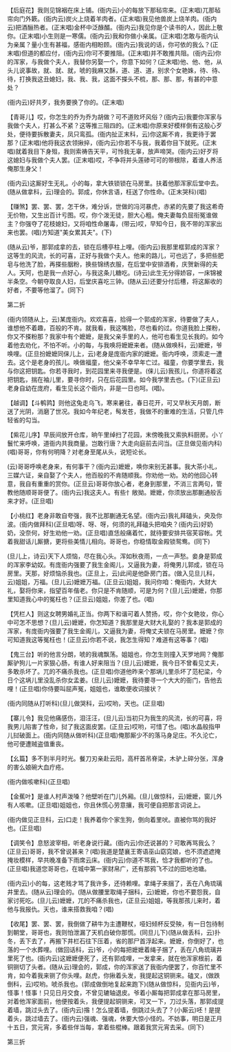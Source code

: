<!-- { "loadSidebar": true } -->
【后庭花】我则见锦裀在床上铺。(衙内云)小的每放下那毡帘来。(正末唱)兀那毡帘向门外簌。(衙内云)炭火上烧着羊肉者。(正末唱)我见他兽炭上烧羊肉。(衙内云)把酒酾热者。(正末唱)金杯中泛醁醑。(衙内云)我见你是个读书的人，因此上敬你。(正末唱)小生则是一寒儒。(衙内云)我和你做小亲属。(正末唱)怎敢与衙内认为亲属？量小生有甚福，感衙内相盼顾。(衙内云)我说的话，你可依的我么？(正末唱)但道的都应付，(衙内云)你可不要推阻。(正末唱)并不敢推共阻。(衙内云)你的浑家，与我做个夫人，我替你另娶一个，你意下如何？(正末唱)他、他、他，从头儿说事故，就、就、就，唬的我麻又酥，道、道、道，别求个女艳姝，待、待、待，打换我这丑媳妇，我、我、我，这面不搽头不梳，那、那、那，有甚的中意处？

(衙内云)好共歹，我务要换了你的。(正末唱)

【青哥儿】哎，你怎生的乔为乔为胡做？可不道败坏风俗？(衙内云)我要你浑家与我做个夫人，打甚么不紧？这等推三阻四的。(正末唱)你原来好模样倒有这般心歹处，便待要拆散妻夫，凤只鸾孤。(衙内扯正末科，云)你这厮不肯，我更待于罢那？(正末唱)他将我这衣领揪捽，(衙内云)你若不与我，我着你目下就死。(正末唱)就着我目下身殂，我则索祷告天平，可怜我无辜，放声啼哭。(衙内云)好歹将这媳妇与我做个夫人罢。(正末唱)哎，不争将并头莲碜可可的带根除，着谁人养活俺那生身父！

(衙内云)这厮好生无礼。小的每，拿大铁锁锁在马房里。扶着他那浑家后堂中去。(随从做拿科，云)理会的。郭成，你休言语，枉送了你性命。(正末哭科)(唱)

【赚煞】罢、罢、罢，怎干休，难分诉，世做的冯河暴虎，赤紧的先要了我这希奇无价物，又生出百计亏图。哎，你个泼无徒，胆大心粗。俺夫妻每负屈衔冤谁做主？你强夺了花枝媳妇，又将咱性命屠毒，(带云)哎，早知今日，我不带的浑家出来也罢。(唱)方知道"美女累其夫"。(下)

(随从云)爷，那郭成拿的去，锁在后槽亭柱上哩。(衙内云)我那里框郭成的浑家？这等生的风流，长的可喜，正好与我做个夫人。他来的路儿，可也远了，多把些肥皂与他洗了脸，再搽些胭粉，换些锦绣衣服，在后堂中安排酒肴，庆贺新得的夫人。天阿，也是我一点好心，与我这条儿糖吃。(诗云)此生无分得娇容，一床锦被半条空。今朝夺取良人妇，后堂庆喜吃三钟。(随从云)还要分付后槽，将这厮收的好者，不要等他溜了。(同下)

第二折

(衙内领随从上，云)某庞衙内。欢欢喜喜，拾得一个郭成的浑家，待要做了夫人，谁想他不着趣，百般的不肯。就我看，我这嘴脸，尽也看的过。你道我脸上搽粉，你又不搽粉那？我家中有个嬷嬷，是我父亲手里的人，他可也看生见长我的。如今着他去劝化，不怕不听。小的每，与我唤将嬷嬷来者。(随从做唤科，云)嬷嬷，爷唤哩。(正旦扮嬷嬷同俫儿上，云)老身是庞衙内家的嬷嬷。衙内呼唤，须索走一遭去。这个是老身的孩儿。唤做福童，他父亲不幸早年亡过。福童，你要学里去，我与你这把钥匙。你若寻我时，到花园里来寻我便是。(俫儿云)我孩儿，你道将着这把钥匙，揣在袖儿里，要寻你时，只在后花园里。如今我学里去也。(下)(正旦云)老身自幼在庞府，看生见长这个衙内，非是一日也呵。(唱)。

【越调】【斗鹌鹑】则他这兔走乌飞，寒来暑往，春日花开，可又早秋天月朗，断送了光阴，消磨了世况。我如今年纪老，髩发苍，我做不的重难的生活，只管几件轻省的勾当。

【紫花儿序】早辰间放开仓库，晌午里绰扫了花园，末傍晚我又索执料厨房。小丫鬟忙来呼唤，道衙内共我商量。岂敢行唐？大走向庭前去问当。(正旦做见衙内科)(唱)哥哥，你有何明降？对老身至尾从头，说短论长。

(云)哥哥呼唤老身来，有何事干？(衙内云)嬷嬷，唤你来别无甚事。我大茶小礼，三媒六证，亲自娶了个夫人，他百般的不肯随顺我。你劝他一劝。劝的他回心转意，我自有重重的赏你。(正旦云)哥哥你放心者，老身到那里，不消三言两句，管教他随顺哥哥便了。(衙内云)我这夫人。有些忄敞拗。嬷嬷，你须放出那蒯通般舌来才好。(正旦唱)

【小桃红】老身非敢自夸强，我不比那蒯通无名望。(衙内云)我礼拜磕头，央及你波。(衙内做拜科)(正旦唱)呀、呀、呀，何须的礼拜磕头把咱央？(衙内云)好奶奶，没奈何，好生劝他一劝。(正旦唱)直恁般痛着忙，就待要安排共宿芙容帐。凭着我甜话儿厮搪，更将些美情儿相向。哥哥也，你稳情取金殿锁鸳鸯。(同下)

(旦儿上，诗云)天下人烦恼，尽在我心头。浑如秋夜雨，一点一声愁。妾身是郭成的浑家李幼奴。有庞衙内强要了我生金阁儿，又逼我为妻，将俺男儿郭成，锁在马房里。天那，好烦恼杀我也。(正旦上，云)此间是他卧房门首。(做入见旦儿科，云)姐姐，万福。(旦儿云)嬷嬷万福。(正旦云)姐姐，我问你咱：俺衙内，大财大礼，娶将你来，指望百年偕老。你只是不肯随顺，可是为何？(旦儿云)嬷嬷，你那里知道我心中的冤枉也？(正旦云)姐姐，你差了也。(唱)

【凭栏人】则这女聘男婚礼正当。你两下和谐可着人赞扬，哎，你个女艳妆，你心中可怎不思想？(旦儿云)嬷嬷，你怎知道？我那里是大财大礼娶的？我本是郭成的浑家，有庞衙内强要了我生金阁儿，又逼我为妻，将俺丈夫锁在马房里。嬷嬷？你可知道我这等冤枉也！(正旦云)你若不说，我怎生得知？难道有这等事？(唱)

【鬼三台】听的他言分朗，唬的我魂飘荡。姐姐也，你怎生则撞入天罗地网？俺那厮驴狗儿一片家狠心肠，有谁人好来阻当？(旦儿云)嬷嬷，我今日不曾看见丈夫，多敢杀坏了。兀的不痛杀我也。(正旦唱)你道他昨来个那埚儿里杀坏了范杞梁，今日个这埚儿里没乱杀你女孟姜。(旦儿云)嬷嬷，我待要寻一个大大的衙门，告他去哩！(正旦唱)你侍要叫屈声冤，姐姐也，谁敢便收词接状？

(衙内同随从打听科)(旦儿做哭科，云)哎哟，天也。(正旦唱)

【寨儿令】我见他痛感伤，泪汪汪，(旦儿云)当初只为我生的风流，长的可喜，将我男儿陷害了性命，挝了我这面皮罢。(正旦云)哎哟，可惜了也。(唱)水晶般指甲儿挝破面上。(衙内同随从做听科)(正旦唱)俺那厮少不的落马身足庄。不久沦亡，他可便遭贼盗值重丧。

【幺篇】多不到半月时光。餐刀刃亲赴云阳，高杆首吊脊梁，木驴上碎分张，浑身的害么娘碗大血疔疮。

(衙内做咳嗽科)(正旦唱)

【金蕉叶】是谁人村声泼嗓？他壁听在门儿外厢。(旦儿做惊科，云)嬷嬷，窗儿外有人咳嗽。(正旦唱)姐姐也，你且休慌心劳意攘，我可便自把那言词说上。

(衙内做见正旦科，云)口走！我养着你个家生狗，倒向着里吠。直被你骂的我好也。(正旦唱)

【调笑令】息怒波宰相，听老身说行藏。(衙内云)你还说甚的？可敢再骂我么？(正旦云)哥哥，我不曾说甚来？(唱)我道是楚襄王寄语巫山窈窕娘，也不须遮遮掩掩妆模样，早共晚准备下雨席云床。(衙内云)你道不骂我，恰才我都听的了也。(正旦唱)我道您哥哥也，在城中第一家财帛广，还有那鸦飞不过的田地池塘。

(衙内云)小的每，这老贱才骂了我许多，还待赖哩。拿绳子来捆了，丢在八角琉璃井里去。(随从云)理会的。(随从做腰里取绳子捆科，云)嬷嬷，你也不要怨我，自家讨死吃。(旦儿云)嬷嬷，兀的不痛杀我也，(正旦云)姐姐，等我那孩儿来时，着他与我报仇。天也，谁来搭救我咱？(唱)

【收尾】罢、罢、罢，我倒做了耕牛为主遭鞭杖，哑妇倾杯反受殃，有一日包待制到朝堂，哥哥也，我则怕泄漏了天机白破你那慌。(同旦儿下)(随从做丢科，云)扑冬，丢下去了，再搬下井栏石往下压着，省的那尸首浮起来。嬷嬷，你倒好了，也落的一个水葬哩。(做回话科，云)爷，小的每把嬷嬷着绳子捆了，丢在八角琉璃井里死了也。(衙内云)这嬷嬷便死了，还有郭成哩，一发拿来，就在他浑家根前，着铜铡切了头者。(随从云)理会的，郭成，你的浑家送了我衙内便罢了，你百忙里不肯，如今着我来铡了你头哩。赵虎，你揪着头发，我提起这铜铡来。磕叉，(做跌倒科，云)哎哟。唬杀我也。(郭成做倒地复起来跑下)(随从做惊科，见衙内云)爷，怪事！怪事！只见日月交食，不曾见辘轴退皮。爷着小厮每把郭成拿在那马房里，对着他浑家面前，他便按着头，我便提起铜铡来，可叉一下，刀过头落，那郭成提着墙，跳过头去了。(衙内云)揝！怎么提着墙，倒跳过头去了？(小厮云)呸！是提着头，跳过墙去了。(衙内云)强魂、强魂，休要大惊小怪的。不妨事，明日是正月十五日，赏元宵，多着些伴当每，拿着些棍棒。跟着我赏元宵去采。(同下)

第三折

